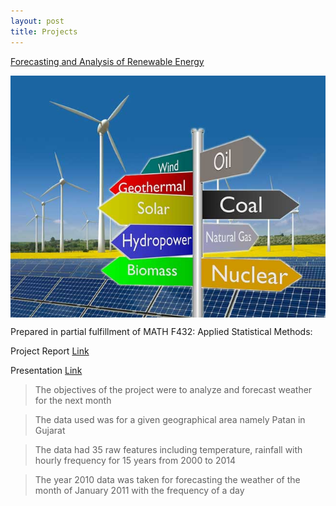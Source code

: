 ```yaml
---
layout: post
title: Projects
---
```


[Forecasting and Analysis of Renewable Energy](https://github.com/nitinvinayak/Forecasting-and-Analysis-of-Renewable-Energy) 

<img src="\public\Forecasting_and_Analysis_of_Renewable_Energy.jpg" alt="Forecasting and Analysis of Renewable Energy" align="center"  >

Prepared in partial fulfillment of MATH F432: Applied Statistical Methods:

Project Report [Link](https://drive.google.com/file/d/1su7RpvCRQRtjMSbgOGABe4kQfdToC0VN/view?usp=sharing)

Presentation [Link](https://drive.google.com/file/d/1Nup3_G_olHNzCLjZX2J428nswJEnjpgN/view?usp=sharing)

  > The objectives of the project were to analyze and forecast weather for the next month

  > The data used was for a given geographical area namely Patan in Gujarat

  > The data had 35 raw features including temperature, rainfall with hourly frequency for 15 years from 2000 to 2014

  > The year 2010 data was taken for forecasting the weather of the month of January 2011 with the frequency of a day

